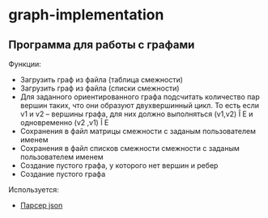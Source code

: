 # graph-implementation
## Программа для работы с графами
Функции:
- Загрузить граф из файла (таблица смежности)
- Загрузить граф из файла (списки смежности)
- Для заданного ориентированного графа подсчитать количество пар вершин таких, что они образуют двухвершинный цикл. То есть если v1 и v2 – вершины графа, для них должно выполняться (v1,v2) Î E и одновременно (v2 ,v1) Î E
- Сохранения в файл матрицы смежности с заданым пользователем именем
- Сохранения в файл списков смежности смежности с заданым пользователем именем
- Создание пустого графа, у которого нет вершин и ребер 
- Создание пустого графа

Используется: 
- <a href="https://github.com/fangyidong/json-simple">Парсер json</a>